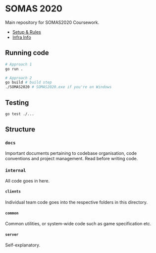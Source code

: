 # SOMAS 2020

Main repository for SOMAS2020 Coursework.

- [Setup & Rules](./docs/SETUP.md)
- [Infra Info](./docs/INFRA.md)

## Running code
```bash
# Approach 1
go run .

# Approach 2
go build # build step
./SOMAS2020 # SOMAS2020.exe if you're on Windows
```

## Testing
```bash
go test ./...
```

## Structure

### `docs`
Important documents pertaining to codebase organisation, code conventions and project management. Read before writing code.

### `internal`
All code goes in here.

#### `clients`
Individual team code goes into the respective folders in this directory.

#### `common`
Common utilities, or system-wide code such as game specification etc.

#### `server`
Self-explanatory.
